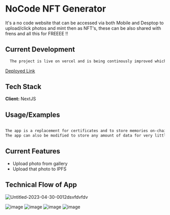 
# NoCode NFT Generator 

It's a no code website that can be accessed via both Mobile and Desptop to upload/click photos and mint then as NFT's, these can be also shared with frens and all this for FREEEE !!



## Current Development


```bash
  The project is live on vercel and is being continously improved which can be accessed at 
```
[Deployed Link](https://mahe-nocodenft.vercel.app/)


## Tech Stack

**Client:** NextJS



## Usage/Examples

```bash

The app is a replacement for certificates and to store memories on-chain forever
The app can also be modified to store any amount of data for very little cost in comparision with google/dropbox/onedrive 

```


## Current Features

- Upload photo from gallery
- Upload that photo to IPFS 

## Technical Flow of App
![Untitled-2023-04-30-0012dsvfdvfdv](https://user-images.githubusercontent.com/48391385/235335195-a23c2411-019d-455c-a9ed-847a0313ece8.png)




![image](https://user-images.githubusercontent.com/48391385/235297700-1ea89077-cdaf-43dc-adfd-e1e9440b272b.png)
![image](https://user-images.githubusercontent.com/48391385/235297728-975198ee-1f81-407a-a859-3fcf6a86b470.png)
![image](https://user-images.githubusercontent.com/48391385/235297729-ba53dd73-38a8-4b31-97b4-8be1f299acd7.png)
![image](https://user-images.githubusercontent.com/48391385/235297743-1c261f3f-3874-4a0d-90d5-10a0da7d4db2.png)
